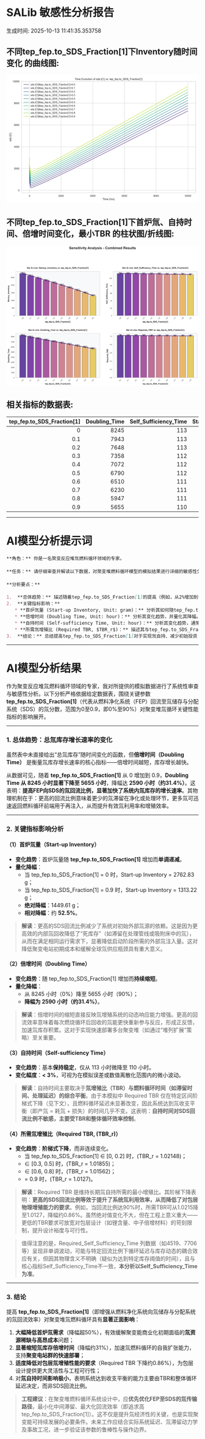 # SALib 敏感性分析报告


生成时间: 2025-10-13 11:41:35.353758


## 不同tep_fep.to_SDS_Fraction[1]下Inventory随时间变化 的曲线图:

![不同tep_fep.to_SDS_Fraction[1]下Inventory随时间变化 的曲线图](sweep_sds_I1_vs_tep_fep_to_SDS_Fraction1.png)
## 不同tep_fep.to_SDS_Fraction[1]下首炉氚、自持时间、倍增时间变化，最小TBR 的柱状图/折线图:

![不同tep_fep.to_SDS_Fraction[1]下首炉氚、自持时间、倍增时间变化，最小TBR 的柱状图/折线图](combined_analysis_plots.png)
## 相关指标的数据表:


|   tep_fep.to_SDS_Fraction[1] |   Doubling_Time |   Self_Sufficiency_Time |   Startup_Inventory |   Required_TBR |   Required_Self_Sufficiency_Time |
|-----------------------------:|----------------:|------------------------:|--------------------:|---------------:|---------------------------------:|
|                          0   |            8245 |                     113 |             2762.83 |        1.02148 |                             4519 |
|                          0.1 |            7943 |                     113 |             2612.58 |        1.01855 |                             7706 |
|                          0.2 |            7648 |                     113 |             2461.25 |        1.01855 |                             5630 |
|                          0.3 |            7358 |                     112 |             2308.53 |        1.01855 |                             4533 |
|                          0.4 |            7072 |                     112 |             2153.98 |        1.01562 |                             7771 |
|                          0.5 |            6790 |                     112 |             1996.97 |        1.01562 |                             5655 |
|                          0.6 |            6510 |                     111 |             1836.56 |        1.01562 |                             4547 |
|                          0.7 |            6230 |                     111 |             1671.22 |        1.0127  |                             7838 |
|                          0.8 |            5947 |                     111 |             1498.37 |        1.0127  |                             5680 |
|                          0.9 |            5655 |                     110 |             1313.22 |        1.0127  |                             4561 |

---

# AI模型分析提示词

```markdown
**角色：** 你是一名聚变反应堆氚燃料循环领域的专家。

**任务：** 请仔细审查并解读以下数据，对聚变堆燃料循环模型的模拟结果进行详细的敏感性分析。请遵循以下结构，分析各项重要参数对关键性能指标的影响，并得出结论。

**分析要点：**

1.  **总体趋势：** 描述随着tep_fep.to_SDS_Fraction[1]的提高（例如，从2%增加到9%），总氚库存（Inventory）的增长速率有何变化。
2.  **关键指标影响：**
   * **首炉氚量 (Start-up Inventory, Unit: gram)：** 分析其如何随tep_fep.to_SDS_Fraction[1]变化，并量化其降幅。
   * **倍增时间 (Doubling Time, Unit: hour)：** 分析其变化趋势，并量化其降幅。
   * **自持时间 (Self-sufficiency Time, Unit: hour)：** 分析其变化趋势，通常变化较小，请指出。
   * **所需氚增殖比 (Required TBR, $TBR_r$)：** 描述其与tep_fep.to_SDS_Fraction[1]的关系。
3.  **结论：** 总结提高tep_fep.to_SDS_Fraction[1]对于实现氚自持、减少初始投资（首炉氚）和加速氚增殖的有效性。

```



---

# AI模型分析结果

作为聚变反应堆氚燃料循环领域的专家，我对所提供的模拟数据进行了系统性审查与敏感性分析。以下分析严格依据给定数据表，围绕关键参数 **tep_fep.to_SDS_Fraction[1]**（代表从燃料净化系统（FEP）回流至氚储存与分配系统（SDS）的氚分数，范围为0至0.9，即0%至90%）对聚变堆氚循环关键性能指标的影响展开。

---

### 1. 总体趋势：总氚库存增长速率的变化

虽然表中未直接给出“总氚库存”随时间变化的函数，但**倍增时间（Doubling Time）** 是衡量氚库存增长速率的核心指标——倍增时间越短，库存增长越快。

从数据可见，随着 **tep_fep.to_SDS_Fraction[1]** 从 0 增加到 0.9，**Doubling Time 从 8245 小时显著下降至 5655 小时**，降幅达 **2590 小时（约31.4%）**。这表明：**提高FEP向SDS的氚回流比例，显著加快了系统内氚库存的增长速率**。其物理机制在于：更高的回流比例意味着更少的氚滞留在净化或处理环节，更多氚可迅速返回燃料循环前端用于再注入，从而提升有效氚利用率和增殖效率。

---

### 2. 关键指标影响分析

#### （1）首炉氚量（Start-up Inventory）

- **变化趋势**：首炉氚量随 **tep_fep.to_SDS_Fraction[1]** 增加而**单调递减**。
- **量化降幅**：
  - 当 tep_fep.to_SDS_Fraction[1] = 0 时，Start-up Inventory = 2762.83 g；
  - 当 tep_fep.to_SDS_Fraction[1] = 0.9 时，Start-up Inventory = 1313.22 g；
  - **绝对降幅**：1449.61 g；
  - **相对降幅**：约 **52.5%**。

> **解读**：更高的SDS回流比例减少了系统对初始外部氚源的依赖。这是因为更高效的内部氚回收降低了“死库存”（如滞留在处理管线或吸附床中的氚），从而在满足相同运行需求下，显著降低启动阶段所需的外部氚注入量。这对降低聚变电站初期成本和缓解全球氚供应瓶颈具有重大意义。

#### （2）倍增时间（Doubling Time）

- **变化趋势**：随 tep_fep.to_SDS_Fraction[1] 增加而**持续缩短**。
- **量化降幅**：
  - 从 8245 小时（0%）降至 5655 小时（90%）；
  - **降幅为 2590 小时（约31.4%）**。

> **解读**：倍增时间的缩短直接反映氚增殖系统的动态响应能力增强。更高的回流效率意味着每次燃烧循环后回收的氚能更快重新参与反应，形成正反馈，加速氚库存积累。这对于实现快速部署多台聚变堆（如通过“堆列扩展”策略）至关重要。

#### （3）自持时间（Self-sufficiency Time）

- **变化趋势**：基本**保持稳定**，仅从 113 小时微降至 110 小时。
- **变化幅度**：**< 3%**，可视为在模拟误差或数值离散化范围内的微小波动。

> **解读**：自持时间主要取决于**氚增殖比（TBR）与燃料循环时间（如滞留时间、处理延迟）的综合平衡**。由于本模拟中 Required TBR 仅在特定区间阶梯式下降（见下文），且燃料循环延迟未显著改变，因此系统达到氚收支平衡（即产氚 = 耗氚 + 损失）的时间几乎不变。这表明：**自持时间对SDS回流比例不敏感，主要受TBR和整体循环效率控制**。

#### （4）所需氚增殖比（Required TBR, \(TBR_r\)）

- **变化趋势**：**阶梯式下降**，而非连续变化。
  - 当 tep_fep.to_SDS_Fraction[1] ∈ [0, 0.2] 时，\(TBR_r = 1.02148\)；
  - ∈ [0.3, 0.5] 时，\(TBR_r = 1.01855\)；
  - ∈ [0.6, 0.8] 时，\(TBR_r = 1.01562\)；
  - = 0.9 时，\(TBR_r = 1.0127\)。

> **解读**：Required TBR 是维持长期氚自持所需的最小增殖比。其阶梯下降表明：**更高的SDS回流比例等效于提升了系统氚利用效率，从而降低了对包层物理增殖能力的要求**。例如，当回流比例达90%时，所需TBR可从1.0215降至1.0127，降幅约0.86%。虽然绝对值变化不大，但在工程上意义重大——更低的TBR要求可放宽对包层设计（如锂含量、中子倍增材料）的苛刻限制，提升设计裕度与可行性。

> 值得注意的是，Required_Self_Sufficiency_Time 列数据（如4519、7706等）呈现非单调波动，可能与特定回流比例下循环延迟与库存动态的耦合效应有关，但因其物理含义不明确（疑似为达到特定库存阈值的时间），且与核心指标Self_Sufficiency_Time不一致，**本分析以Self_Sufficiency_Time为准**。

---

### 3. 结论

提高 **tep_fep.to_SDS_Fraction[1]**（即增强从燃料净化系统向氚储存与分配系统的氚回流效率）对聚变堆氚燃料循环具有**显著正面影响**：

1. **大幅降低首炉氚需求**（降幅超50%），有效缓解聚变能商业化初期面临的**氚资源稀缺与高昂成本**问题；
2. **显著缩短氚库存倍增时间**（降幅约31%），加速氚燃料循环的自我扩张能力，支持**聚变电站群的快速部署**；
3. **适度降低对包层氚增殖性能的要求**（Required TBR 下降约0.86%），为包层设计提供更大灵活性与工程可行性；
4. 对**氚自持时间影响极小**，表明系统达到收支平衡的能力主要由TBR和整体循环延迟决定，而非SDS回流比例。

> **工程建议**：在聚变堆燃料循环系统设计中，应**优先优化FEP至SDS的氚传输路径**，最小化中间滞留、最大化回流效率（即追求高 tep_fep.to_SDS_Fraction[1]）。这不仅是提升氚经济性的关键，也是实现聚变能可持续发展的必要条件。未来工作应结合实际系统延迟、氚滞留动力学及事故工况，进一步验证该参数的鲁棒性与操作边界。